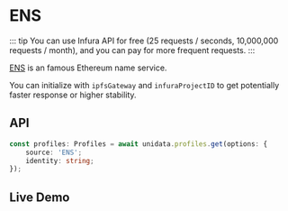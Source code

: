 # ENS

<Logos type="Profiles" :names="['ENS', 'Infura']" />

::: tip
You can use Infura API for free (25 requests / seconds, 10,000,000 requests / month), and you can pay for more frequent requests.
:::

[ENS](https://ens.domains/) is an famous Ethereum name service.

You can initialize with `ipfsGateway` and `infuraProjectID` to get potentially faster response or higher stability.

## API

```ts
const profiles: Profiles = await unidata.profiles.get(options: {
    source: 'ENS';
    identity: string;
});
```

## Live Demo

<Profiles :source="'ENS'" :defaultIdentity="'0xC8b960D09C0078c18Dcbe7eB9AB9d816BcCa8944'" />
